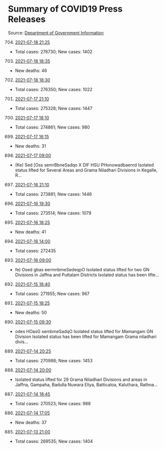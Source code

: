 # Summary of COVID19 Press Releases
Source: [Department of Government Information](https://www.dgi.gov.lk/news/press-releases-sri-lanka/covid-19-documents)




704. [2021-07-18 21:25](./nopdf.dgigovlk.ref704.md)
  * Total cases: 276730; New cases: 1402
703. [2021-07-18 18:35](./nopdf.dgigovlk.ref703.md)
  * New deaths: 46
702. [2021-07-18 18:30](./nopdf.dgigovlk.ref702.md)
  * Total cases: 276350; New cases: 1022
701. [2021-07-17 21:10](./nopdf.dgigovlk.ref701.md)
  * Total cases: 275328; New cases: 1447
700. [2021-07-17 18:10](./nopdf.dgigovlk.ref700.md)
  * Total cases: 274861; New cases: 980
699. [2021-07-17 16:15](./nopdf.dgigovlk.ref699.md)
  * New deaths: 31
698. [2021-07-17 09:00](./nopdf.dgigovlk.ref698.md)
  * (Ke) Sed [Oss semrBbneSadqo
X DIF HSU PHonowadbaenrd
Isolated status lifted for Several Areas and Grama Niladhari Divisions in Kegalle,
R...
697. [2021-07-16 21:10](./nopdf.dgigovlk.ref697.md)
  * Total cases: 273881; New cases: 1446
696. [2021-07-16 19:30](./nopdf.dgigovlk.ref696.md)
  * Total cases: 273514; New cases: 1079
695. [2021-07-16 18:25](./nopdf.dgigovlk.ref695.md)
  * New deaths: 41
694. [2021-07-16 14:00](./nopdf.dgigovlk.ref694.md)
  * Total cases: 272435
693. [2021-07-16 09:00](./nopdf.dgigovlk.ref693.md)
  * fe) Osed gbas eermnbmeSedeqpO
Isolated status lifted for two GN Divisions in Jaffna and Puttalam Districts
Isolated status has been lifte...
692. [2021-07-15 18:40](./nopdf.dgigovlk.ref692.md)
  * Total cases: 271955; New cases: 967
691. [2021-07-15 18:25](./nopdf.dgigovlk.ref691.md)
  * New deaths: 50
690. [2021-07-15 09:30](./nopdf.dgigovlk.ref690.md)
  * odes HOasG sembmeSadqO
Isolated status lifted for Mamangam GN Division
Isolated status has been lifted for Mamangam Grama niladhari divis...
689. [2021-07-14 20:25](./nopdf.dgigovlk.ref689.md)
  * Total cases: 270988; New cases: 1453
688. [2021-07-14 20:00](./nopdf.dgigovlk.ref688.md)
  * Isolated status lifted for 29 Grama Niladhari Divisions and areas in Jaffna, Gampaha,
Badulla Nuwara Eliya, Batticaloa, Kaluthara, Rathna...
687. [2021-07-14 18:45](./nopdf.dgigovlk.ref687.md)
  * Total cases: 270523; New cases: 988
686. [2021-07-14 17:05](./nopdf.dgigovlk.ref686.md)
  * New deaths: 37
685. [2021-07-13 21:00](./nopdf.dgigovlk.ref685.md)
  * Total cases: 269535; New cases: 1404
